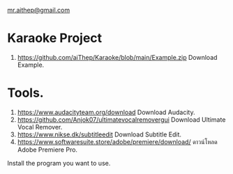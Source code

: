 mr.aithep@gmail.com
# Karaoke Project

1. https://github.com/aiThep/Karaoke/blob/main/Example.zip Download Example.

# Tools.
1. https://www.audacityteam.org/download Download Audacity.
2. https://github.com/Anjok07/ultimatevocalremovergui Download Ultimate Vocal Remover.
3. https://www.nikse.dk/subtitleedit Download Subtitle Edit.
4. https://www.softwaresuite.store/adobe/premiere/download/ ดาวน์โหลด Adobe Premiere Pro.

Install the program you want to use.
